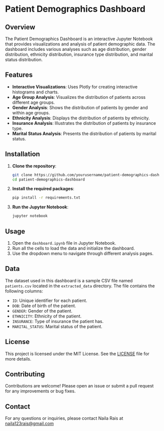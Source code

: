 # Patient Demographics Dashboard

## Overview

The Patient Demographics Dashboard is an interactive Jupyter Notebook that provides visualizations and analysis of patient demographic data. The dashboard includes various analyses such as age distribution, gender distribution, ethnicity distribution, insurance type distribution, and marital status distribution.

## Features

- **Interactive Visualizations**: Uses Plotly for creating interactive histograms and charts.
- **Age Group Analysis**: Visualizes the distribution of patients across different age groups.
- **Gender Analysis**: Shows the distribution of patients by gender and within age groups.
- **Ethnicity Analysis**: Displays the distribution of patients by ethnicity.
- **Insurance Analysis**: Illustrates the distribution of patients by insurance type.
- **Marital Status Analysis**: Presents the distribution of patients by marital status.

## Installation

1. **Clone the repository**:
    ```sh
    git clone https://github.com/yourusername/patient-demographics-dashboard.git
    cd patient-demographics-dashboard
    ```

2. **Install the required packages**:
    ```sh
    pip install -r requirements.txt
    ```

3. **Run the Jupyter Notebook**:
    ```sh
    jupyter notebook
    ```

## Usage

1. Open the `dashboard.ipynb` file in Jupyter Notebook.
2. Run all the cells to load the data and initialize the dashboard.
3. Use the dropdown menu to navigate through different analysis pages.

## Data

The dataset used in this dashboard is a sample CSV file named `patients.csv` located in the `extracted_data` directory. The file contains the following columns:

- `ID`: Unique identifier for each patient.
- `DOB`: Date of birth of the patient.
- `GENDER`: Gender of the patient.
- `ETHNICITY`: Ethnicity of the patient.
- `INSURANCE`: Type of insurance the patient has.
- `MARITAL_STATUS`: Marital status of the patient.

## License

This project is licensed under the MIT License. See the [LICENSE](LICENSE) file for more details.

## Contributing

Contributions are welcome! Please open an issue or submit a pull request for any improvements or bug fixes.

## Contact

For any questions or inquiries, please contact Naila Rais at naila123rais@gmail.com
